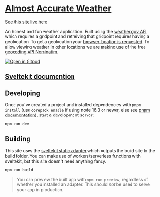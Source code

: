# [Almost Accurate Weather](https://weather.patrickmccartney.dev)

[See this site live here](https://weather.patrickmccartney.dev)


An honest and fun weather application. Built using the [weather.gov API](https://www.weather.gov/documentation/services-web-api) which requires a gridpoint and retreiving that gridpoint requires having a geolocation. To get a geolocation your [browser location is requested](https://w3c.github.io/geolocation-api/#dom-navigator-geolocation). To allow viewing weather in other locations we are making use of [the free geocoding API Nominatim](https://nominatim.org/release-docs/develop/api/Search/#examples).

[![Open in Gitpod](https://gitpod.io/button/open-in-gitpod.svg)](https://gitpod.io/github.com/Pachwenko/almost-accurate-weather)


## [Sveltekit documention](https://kit.svelte.dev/docs)

## Developing

Once you've created a project and installed dependencies with `pnpm install` (use `corepack enable` if using node 16.3 or newer, else see [pnpm documentation](https://pnpm.io/installation)), start a development server:

```bash
npm run dev
```

## Building

This site uses the [sveltekit static adapter](https://github.com/sveltejs/kit/tree/master/packages/adapter-static) which outputs the build site to the build folder. You can make use of workers/serverless functions with sveltekit, but this site doesn't need anything fancy.

```bash
npm run build
```

> You can preview the built app with `npm run preview`, regardless of whether you installed an adapter. This should _not_ be used to serve your app in production.
